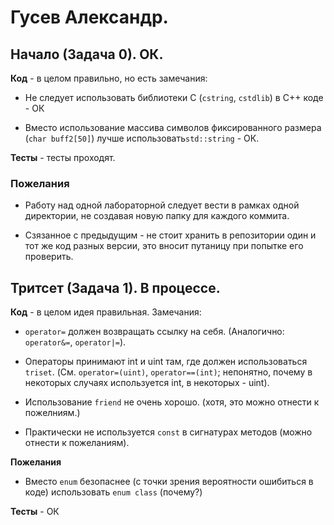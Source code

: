 # Гусев Александр.

## Начало (Задача 0). ОК.

**Код** - в целом правильно, но есть замечания:

- Не следует использовать библиотеки С (`cstring`, `cstdlib`) в C++ коде - ОК

- Вместо использование массива символов фиксированного размера (`char buff2[50]`) лучше использовать`std::string` - ОК. 

**Тесты** - тесты проходят.

### Пожелания

- Работу над одной лабораторной следует вести в рамках одной директории, не создавая новую папку для каждого коммита.

- Сзязанное с предыдущим - не стоит хранить в репозитории один и тот же код разных версии, это вносит путаницу при попытке его проверить.

## Тритсет (Задача 1). В процессе.

**Код** - в целом идея правильная. Замечания:

- `operator=` должен возвращать ссылку на себя. (Аналогично: `operator&=`, `operator|=`).

- Операторы принимают int и uint там, где должен использоваться `triset`. (См. `operator=(uint)`, `operator==(int)`; непонятно, почему в некоторых случаях используется int, в некоторых - uint).

- Использование `friend` не очень хорошо. (хотя, это можно отнести к пожелниям.)

- Практически не используется `const` в сигнатурах методов (можно отнести к пожеланиям).

**Пожелания**

- Вместо `enum` безопаснее (с точки зрения вероятности ошибиться в коде) использовать `enum class` (почему?)

**Тесты** - ОК

